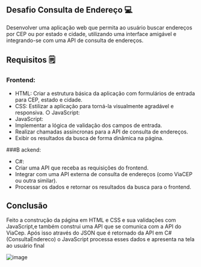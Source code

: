 ## Desafio Consulta de Endereço 💻
Desenvolver uma aplicação web que permita ao usuário buscar endereços por CEP ou por
estado e cidade, utilizando uma interface amigável e integrando-se com uma API de
consulta de endereços.

## Requisitos 🗒️

### Frontend:
- HTML: Criar a estrutura básica da aplicação com formulários de entrada para CEP, estado e cidade.
- CSS: Estilizar a aplicação para torná-la visualmente agradável e responsiva. ○ JavaScript:
- JavaScript:
 - Implementar a lógica de validação dos campos de entrada.
 - Realizar chamadas assíncronas para a API de consulta de endereços.
 - Exibir os resultados da busca de forma dinâmica na página.

###B ackend:
- C#:
 - Criar uma API que receba as requisições do frontend.
 - Integrar com uma API externa de consulta de endereços (como ViaCEP ou outra similar).
 - Processar os dados e retornar os resultados da busca para o frontend.

## Conclusão
Feito a construção da página em HTML e CSS e sua validações com JavaScript,e também construi uma API que se comunica com a API do ViaCep. 
Após isso através do JSON que é retornado da API em C# (ConsultaEndereco) o JavaScript processa esses dados e apresenta na tela ao usuário final

![image](https://github.com/user-attachments/assets/0e16e20c-49ae-41fc-a304-d817f9e417d9)

